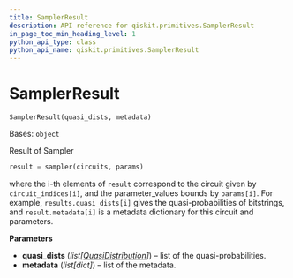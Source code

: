 ```yaml
---
title: SamplerResult
description: API reference for qiskit.primitives.SamplerResult
in_page_toc_min_heading_level: 1
python_api_type: class
python_api_name: qiskit.primitives.SamplerResult
---
```


# SamplerResult

<span id="qiskit.primitives.SamplerResult" />

`SamplerResult(quasi_dists, metadata)`

Bases: `object`

Result of Sampler

```python
result = sampler(circuits, params)
```

where the i-th elements of `result` correspond to the circuit given by `circuit_indices[i]`, and the parameter\_values bounds by `params[i]`. For example, `results.quasi_dists[i]` gives the quasi-probabilities of bitstrings, and `result.metadata[i]` is a metadata dictionary for this circuit and parameters.

**Parameters**

*   **quasi\_dists** (*list\[*[*QuasiDistribution*](qiskit.result.QuasiDistribution "qiskit.result.QuasiDistribution")*]*) – list of the quasi-probabilities.
*   **metadata** (*list\[dict]*) – list of the metadata.

